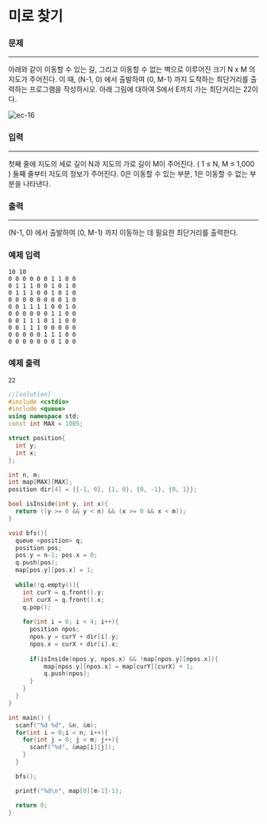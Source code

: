 # 미로 찾기

### 문제

------

아래와 같이 이동할 수 있는 길, 그리고 이동할 수 없는 벽으로 이루어진 크기 N x M 의 지도가 주어진다. 이 때, (N-1, 0) 에서 출발하여 (0, M-1) 까지 도착하는 최단거리를 출력하는 프로그램을 작성하시오. 아래 그림에 대하여 S에서 E까지 가는 최단거리는 22이다.

![ec-16](https://s3.ap-northeast-2.amazonaws.com/alms-problem/ec-16.PNG)

 

### 입력

------

첫째 줄에 지도의 세로 길이 N과 지도의 가로 길이 M이 주어진다. ( 1 ≤ N, M ≤ 1,000 ) 둘째 줄부터 지도의 정보가 주어진다. 0은 이동할 수 있는 부분, 1은 이동할 수 없는 부분을 나타낸다.

 

### 출력

------

(N-1, 0) 에서 출발하여 (0, M-1) 까지 이동하는 데 필요한 최단거리를 출력한다.

 

### 예제 입력

```
10 10
0 0 0 0 0 0 1 1 0 0
0 1 1 1 0 0 1 0 1 0
0 1 1 1 0 0 1 0 1 0
0 0 0 0 0 0 0 0 1 0
0 0 1 1 1 1 0 0 1 0
0 0 0 0 0 0 1 1 0 0
0 0 1 1 1 0 1 1 0 0
0 0 1 1 1 0 0 0 0 0
0 0 0 0 0 1 1 1 0 0
0 0 0 0 0 0 0 1 0 0
```

### 예제 출력

```
22
```

```c++
//[solution]
#include <cstdio>
#include <queue>
using namespace std;
const int MAX = 1005;

struct position{
  int y;
  int x;
};

int n, m;
int map[MAX][MAX];
position dir[4] = {{-1, 0}, {1, 0}, {0, -1}, {0, 1}};

bool isInside(int y, int x){
  return ((y >= 0 && y < n) && (x >= 0 && x < m));
}

void bfs(){
  queue <position> q;
  position pos;
  pos.y = n-1; pos.x = 0;
  q.push(pos);
  map[pos.y][pos.x] = 1;
  
  while(!q.empty()){
    int curY = q.front().y;
    int curX = q.front().x;
    q.pop();
    
    for(int i = 0; i < 4; i++){
      position npos;
      npos.y = curY + dir[i].y;
      npos.x = curX + dir[i].x;
      
      if(isInside(npos.y, npos.x) && !map[npos.y][npos.x]){
          map[npos.y][npos.x] = map[curY][curX] + 1;
          q.push(npos);
      }
    }
  }
}

int main() {
  scanf("%d %d", &n, &m);
  for(int i = 0;i < n; i++){
    for(int j = 0; j < m; j++){
      scanf("%d", &map[i][j]);
    }
  }

  bfs();

  printf("%d\n", map[0][m-1]-1);

  return 0;
}
```

